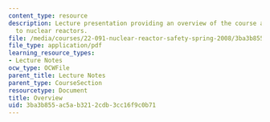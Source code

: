 ```yaml
---
content_type: resource
description: Lecture presentation providing an overview of the course and introduction
  to nuclear reactors.
file: /media/courses/22-091-nuclear-reactor-safety-spring-2008/3ba3b855ac5ab3212cdb3cc16f9c0b71_MIT22_091S08_lec01.pdf
file_type: application/pdf
learning_resource_types:
- Lecture Notes
ocw_type: OCWFile
parent_title: Lecture Notes
parent_type: CourseSection
resourcetype: Document
title: Overview
uid: 3ba3b855-ac5a-b321-2cdb-3cc16f9c0b71
---
```

